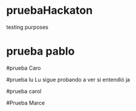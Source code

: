 ﻿# pruebaHackaton
testing purposes
# prueba pablo

#prueba Caro

#prueba lu
Lu sigue probando a ver si entendió ja

#prueba carol

#Prueba Marce
